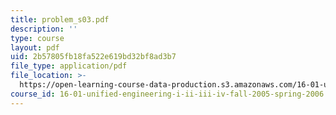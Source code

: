 ```yaml
---
title: problem_s03.pdf
description: ''
type: course
layout: pdf
uid: 2b57805fb18fa522e619bd32bf8ad3b7
file_type: application/pdf
file_location: >-
  https://open-learning-course-data-production.s3.amazonaws.com/16-01-unified-engineering-i-ii-iii-iv-fall-2005-spring-2006/2b57805fb18fa522e619bd32bf8ad3b7_problem_s03.pdf
course_id: 16-01-unified-engineering-i-ii-iii-iv-fall-2005-spring-2006
---
```

